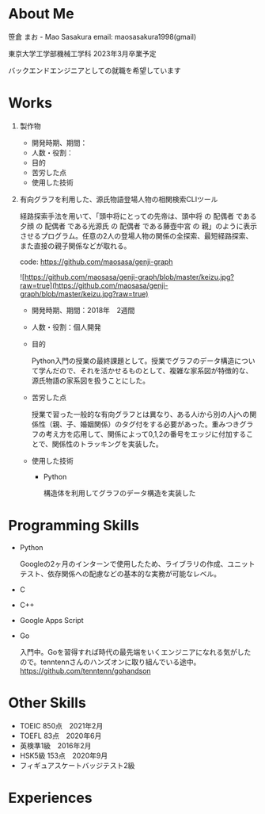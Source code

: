 # About Me

笹倉 まお - Mao Sasakura
email: maosasakura1998(gmail)

東京大学工学部機械工学科 2023年3月卒業予定

バックエンドエンジニアとしての就職を希望しています

# Works

1. 製作物
    - 開発時期、期間：
    - 人数・役割：
    - 目的
    - 苦労した点
    - 使用した技術
2. 有向グラフを利用した、源氏物語登場人物の相関検索CLIツール
    
    経路探索手法を用いて、「頭中将にとっての先帝は、頭中将 の 配偶者 である夕顔 の 配偶者 である光源氏 の 配偶者 である藤壺中宮 の 親」のように表示させるプログラム。任意の2人の登場人物の関係の全探索、最短経路探索、また直接の親子関係などが取れる。
    
    code: https://github.com/maosasa/genji-graph
    
    ![https://github.com/maosasa/genji-graph/blob/master/keizu.jpg?raw=true](https://github.com/maosasa/genji-graph/blob/master/keizu.jpg?raw=true)
    
    - 開発時期、期間：2018年　2週間
    - 人数・役割：個人開発
    - 目的
        
        Python入門の授業の最終課題として。授業でグラフのデータ構造について学んだので、それを活かせるものとして、複雑な家系図が特徴的な、源氏物語の家系図を扱うことにした。
        
    - 苦労した点
        
        授業で習った一般的な有向グラフとは異なり、ある人iから別の人jへの関係性（親、子、婚姻関係）のタグ付をする必要があった。重みつきグラフの考え方を応用して、関係によって0,1,2の番号をエッジに付加することで、関係性のトラッキングを実装した。
        
    - 使用した技術
        - Python
            
            構造体を利用してグラフのデータ構造を実装した
            

# Programming Skills

- Python
    
    Googleの2ヶ月のインターンで使用したため、ライブラリの作成、ユニットテスト、依存関係への配慮などの基本的な実務が可能なレベル。
    
- C
- C++
- Google Apps Script
- Go
    
    入門中。Goを習得すれば時代の最先端をいくエンジニアになれる気がしたので。tenntennさんのハンズオンに取り組んでいる途中。https://github.com/tenntenn/gohandson
    

# Other Skills

- TOEIC 850点　2021年2月
- TOEFL 83点　2020年6月
- 英検準1級　2016年2月
- HSK5級 153点　2020年9月
- フィギュアスケートバッジテスト2級

# Experiences
